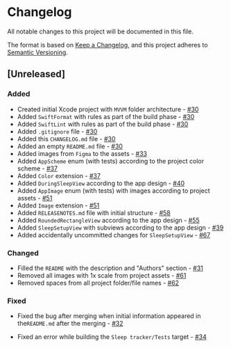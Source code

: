 # Changelog

All notable changes to this project will be documented in this file.

The format is based on [Keep a Changelog](https://keepachangelog.com/en/1.0.0/), and this project adheres to [Semantic Versioning](https://semver.org/spec/v2.0.0.html).

## [Unreleased]

### Added

-  Created initial Xcode project with `MVVM` folder architecture - [#30](https://github.com/ios-course/swiftcowboys-team-project/pull/30)
-  Added `SwiftFormat` with rules as part of the build phase - [#30](https://github.com/ios-course/swiftcowboys-team-project/pull/30)
-  Added `SwiftLint` with rules as part of the build phase - [#30](https://github.com/ios-course/swiftcowboys-team-project/pull/30)
-  Added `.gitignore` file - [#30](https://github.com/ios-course/swiftcowboys-team-project/pull/30)
-  Added this `CHANGELOG.md` file - [#30](https://github.com/ios-course/swiftcowboys-team-project/pull/30)
-  Added an empty `README.md` file - [#30](https://github.com/ios-course/swiftcowboys-team-project/pull/30)
-  Added images from `Figma` to the assets - [#33](https://github.com/ios-course/swiftcowboys-team-project/pull/33)
-  Added `AppScheme` enum (with tests) according to the project color scheme - [#37](https://github.com/ios-course/swiftcowboys-team-project/pull/37)
-  Added `Color` extension - [#37](https://github.com/ios-course/swiftcowboys-team-project/pull/37)
-  Added `DuringSleepView` according to the app design - [#40](https://github.com/ios-course/swiftcowboys-team-project/pull/40)
-  Added `AppImage` enum  (with tests) with images according to project assets - [#51](https://github.com/ios-course/swiftcowboys-team-project/pull/51)
-  Added `Image` extension - [#51](https://github.com/ios-course/swiftcowboys-team-project/pull/51)
-  Added `RELEASENOTES.md` file with initial structure - [#58](https://github.com/ios-course/swiftcowboys-team-project/pull/58)
-  Added `RoundedRectangleView` according to the app design - [#55](https://github.com/ios-course/swiftcowboys-team-project/pull/55)
-  Added `SleepSetupView` with subviews according to the app design - [#39](https://github.com/ios-course/swiftcowboys-team-project/pull/39)
-  Added accidentally uncommitted changes for `SleepSetupView` - [#67](https://github.com/ios-course/swiftcowboys-team-project/pull/67)

### Changed

- Filled the `README` with the description and "Authors" section - [#31](https://github.com/ios-course/swiftcowboys-team-project/pull/31)
- Removed all images with 1x scale from project assets - [#61](https://github.com/ios-course/swiftcowboys-team-project/pull/61)
- Removed spaces from all project folder/file names - [#62](https://github.com/ios-course/swiftcowboys-team-project/pull/62)

### Fixed

- Fixed the bug after merging when initial information appeared in the`README.md` after the merging - [#32](https://github.com/ios-course/swiftcowboys-team-project/pull/32/files)

- Fixed an error while building the `Sleep tracker/Tests` target - [#34](https://github.com/ios-course/swiftcowboys-team-project/pull/34)

